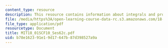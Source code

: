 ```yaml
---
content_type: resource
description: This resource contains information about integrals and probability.
file: /media/https%3A/open-learning-course-data-rc.s3.amazonaws.com/18-01sc-single-variable-calculus-fall-2010/b78e162391e19d17647b87d398527a9a_MIT18_01SCF10_Ses62c.pdf
file_type: application/pdf
resourcetype: Document
title: MIT18_01SCF10_Ses62c.pdf
uid: b78e1623-91e1-9d17-647b-87d398527a9a
---
```

